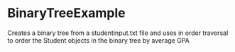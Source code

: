 # BinaryTreeExample
Creates a binary tree from a studentinput.txt file and uses in order traversal to order the Student objects in the binary tree by average GPA
